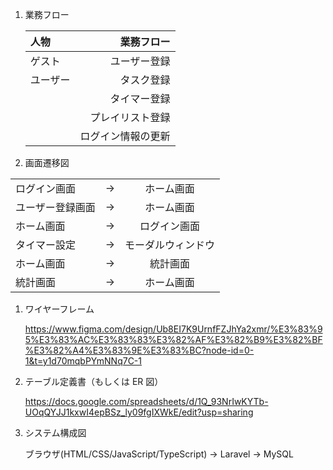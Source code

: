 1. 業務フロー

   | 人物     |         業務フロー |
   | :------- | -----------------: |
   | ゲスト   |       ユーザー登録 |
   | ユーザー |         タスク登録 |
   |          |       タイマー登録 |
   |          |   プレイリスト登録 |
   |          | ログイン情報の更新 |

1. 画面遷移図

|                  |     |                    |
| :--------------- | --: | :----------------: |
| ログイン画面     |   → |     ホーム画面     |
| ユーザー登録画面 |   → |     ホーム画面     |
| ホーム画面       |   → |    ログイン画面    |
| タイマー設定     |   → | モーダルウィンドウ |
| ホーム画面       |   → |      統計画面      |
| 統計画面         |   → |     ホーム画面     |

1. ワイヤーフレーム

   https://www.figma.com/design/Ub8EI7K9UrnfFZJhYa2xmr/%E3%83%95%E3%83%AC%E3%83%83%E3%82%AF%E3%82%B9%E3%82%BF%E3%82%A4%E3%83%9E%E3%83%BC?node-id=0-1&t=y1d70mqbPYmNNq7C-1

1. テーブル定義書（もしくは ER 図）

   https://docs.google.com/spreadsheets/d/1Q_93NrIwKYTb-UOqQYJJ1kxwI4epBSz_ly09fgIXWkE/edit?usp=sharing

1. システム構成図

   ブラウザ(HTML/CSS/JavaScript/TypeScript) → Laravel → MySQL
